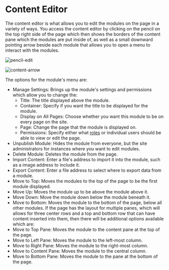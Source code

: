 # Content Editor

The content editor is what allows you to edit the modules on the page in a variety of ways. You access the content editor by clicking on the pencil on the top right side of the page which then shows the borders of the content pane which the modules are put inside of, as well as a small downward pointing arrow beside each module that allows you to open a menu to interact with the modules.

![pencil-edit](./assets/pencil-edit.png)

![content-arrow](./assets/content-arrow.png)

The options for the module's menu are:
* Manage Settings: Brings up the module's settings and permissions which allow you to change the:
    * Title: The title displayed above the module.
    * Container: Specify if you want the title to be displayed for the module.
    * Display on All Pages: Choose whether you want this module to be on every page on the site.
    * Page: Change the page that the module is displayed on.
    * Permissions: Specify either what [roles](~/admin/admin-dashboard/role-management.md) or individual users should be able to view or edit the page.
* Unpublish Module: Hides the module from everyone, but the site administrators for instances where you want to edit modules.
* Delete Module: Deletes the module from the page.
* Import Content: Enter a file's address to import it into the module, such as a image address to include it.
* Export Content: Enter a file address to select where to export data from a module.
* Move to Top: Moves the modules to the top of the page to be the first module displayed.
* Move Up: Moves the module up to be above the module above it.
* Move Down: Move the module down below the module beneath it.
* Move to Bottom: Moves the module to the bottom of the page, below all other modules.
If the page has the layout for multiple panes, which will allows for three center rows and a top and bottom row that can have content inserted into them, then there will be additional options available which are:
* Move to Top Pane: Moves the module to the content pane at the top of the page.
* Move to Left Pane: Moves the module to the left-most column.
* Move to Right Pane: Moves the module to the right-most column.
* Move to Content Pane: Moves the module to the central column.
* Move to Bottom Pane: Moves the module to the pane at the bottom of the page.
